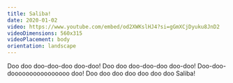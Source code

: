 ```yaml
---
title: Saliba!
date: 2020-01-02
video: https://www.youtube.com/embed/od2XWKslHJ4?si=gGmXCjDyuku8JnD2
videoDimensions: 560x315
videoPlacement: body
orientation: landscape
---
```


Doo doo doo-doo-doo doo-doo!
Doo doo doo-doo-doo doo-doo!
Doo-doo-doooooooooooooooo doo!
Doo doo doo doo doo doo doo
Saliba!
